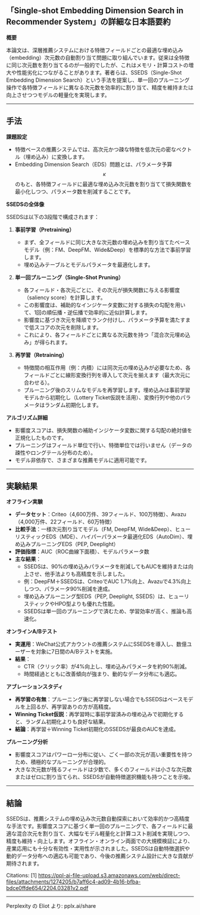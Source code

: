 <!-- META
{"title":"Single-shot Embedding Dimension Search in Recommender System","link":"https://arxiv.org/pdf/2204.03281","media":"academic","tags":["recommender"],"short":{"en":"reducing dimentions for large data in WeChat","ja":"WeChatの高次元削減"},"importance":1,"hasPage":true,"createdAt":1745881425.357,"updatedAt":1745881425.357}
META -->

## 「Single-shot Embedding Dimension Search in Recommender System」の詳細な日本語要約

**概要**

本論文は、深層推薦システムにおける特徴フィールドごとの最適な埋め込み（embedding）次元数の自動割り当て問題に取り組んでいます。従来は全特徴に同じ次元数を割り当てるのが一般的でしたが、これはメモリ・計算コストの増大や性能劣化につながることがあります。著者らは、SSEDS（Single-Shot Embedding Dimension Search）という手法を提案し、単一回のプルーニング操作で各特徴フィールドに異なる次元数を効率的に割り当て、精度を維持または向上させつつモデルの軽量化を実現します。

---

## 手法

**課題設定**

- 特徴ベースの推薦システムでは、高次元かつ疎な特徴を低次元の密なベクトル（埋め込み）に変換します。
- Embedding Dimension Search（EDS）問題とは、パラメータ予算$$\kappa$$のもと、各特徴フィールドに最適な埋め込み次元数を割り当てて損失関数を最小化しつつ、パラメータ数を削減することです。

**SSEDSの全体像**

SSEDSは以下の3段階で構成されます：

1. **事前学習（Pretraining）**
   - まず、全フィールドに同じ大きな次元数の埋め込みを割り当てたベースモデル（例：FM、DeepFM、Wide&Deep）を標準的な方法で事前学習します。
   - 埋め込みテーブルとモデルパラメータを最適化します。

2. **単一回プルーニング（Single-Shot Pruning）**
   - 各フィールド・各次元ごとに、その次元が損失関数に与える影響度（saliency score）を計算します。
   - この影響度は、補助的なインジケータ変数に対する損失の勾配を用いて、1回の順伝播・逆伝播で効率的に近似計算します。
   - 影響度に基づき次元を降順でランク付けし、パラメータ予算を満たすまで低スコアの次元を削除します。
   - これにより、各フィールドごとに異なる次元数を持つ「混合次元埋め込み」が得られます。

3. **再学習（Retraining）**
   - 特徴間の相互作用（例：内積）には同次元の埋め込みが必要なため、各フィールドごとに線形変換行列を導入して次元を揃えます（最大次元に合わせる）。
   - プルーニング後のスリムなモデルを再学習します。埋め込みは事前学習モデルから初期化し（Lottery Ticket仮説を活用）、変換行列や他のパラメータはランダム初期化します。

**アルゴリズム詳細**

- 影響度スコアは、損失関数の補助インジケータ変数に関する勾配の絶対値を正規化したものです。
- プルーニングはフィールド単位で行い、特徴単位では行いません（データの疎性やロングテール分布のため）。
- モデル非依存で、さまざまな推薦モデルに適用可能です。

---

## 実験結果

**オフライン実験**

- **データセット**：Criteo（4,600万件、39フィールド、100万特徴）、Avazu（4,000万件、22フィールド、60万特徴）
- **比較手法**：一様次元割り当てモデル（FM, DeepFM, Wide&Deep）、ヒューリスティックEDS（MDE）、ハイパーパラメータ最適化EDS（AutoDim）、埋め込みプルーニングEDS（PEP, Deeplight）
- **評価指標**：AUC（ROC曲線下面積）、モデルパラメータ数
- **主な結果**：
  - SSEDSは、90%の埋め込みパラメータを削減してもAUCを維持または向上させ、他手法よりも高精度を示しました。
  - 例：DeepFM＋SSEDSは、CriteoでAUC 1.7%向上、Avazuで4.3%向上しつつ、パラメータ90%削減を達成。
  - 埋め込みプルーニング型EDS（PEP, Deeplight, SSEDS）は、ヒューリスティックやHPO型よりも優れた性能。
  - SSEDSは単一回のプルーニングで済むため、学習効率が高く、推論も高速化。

**オンラインA/Bテスト**

- **実運用**：WeChat公式アカウントの推薦システムにSSEDSを導入し、数億ユーザーを対象に7日間のA/Bテストを実施。
- **結果**：
  - CTR（クリック率）が4%向上し、埋め込みパラメータを約90%削減。
  - 時間経過とともに改善傾向が強まり、動的なデータ分布にも適応。

**アブレーションスタディ**

- **再学習の有無**：プルーニング後に再学習しない場合でもSSEDSはベースモデルを上回るが、再学習ありの方が高精度。
- **Winning Ticket仮説**：再学習時に事前学習済みの埋め込みで初期化すると、ランダム初期化よりも良好な結果。
- **結論**：再学習＋Winning Ticket初期化のSSEDSが最良のAUCを達成。

**プルーニング分析**

- 影響度スコアはパワーロー分布に従い、ごく一部の次元が高い重要性を持つため、積極的なプルーニングが合理的。
- 大きな次元数が残るフィールドは少数で、多くのフィールドは小さな次元数またはゼロに割り当てられ、SSEDSが自動特徴選択機能も持つことを示唆。

---

## 結論

SSEDSは、推薦システムの埋め込み次元数自動探索において効率的かつ高精度な手法です。影響度スコアに基づく単一回のプルーニングで、各フィールドに最適な混合次元を割り当て、大幅なモデル軽量化と計算コスト削減を実現しつつ、精度も維持・向上します。オフライン・オンライン両面での大規模検証により、産業応用にも十分な有効性・実用性が示されました。SSEDSは自動特徴選択や動的データ分布への適応も可能であり、今後の推薦システム設計に大きな貢献が期待されます。

Citations:
[1] https://ppl-ai-file-upload.s3.amazonaws.com/web/direct-files/attachments/1274205/b7aff6c4-ad09-4b16-bfba-bdce0ffde654/2204.03281v2.pdf

---
Perplexity の Eliot より: pplx.ai/share